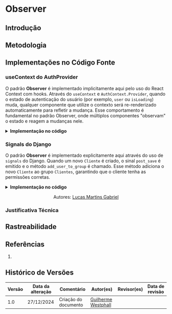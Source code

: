 # Observer

## Introdução

<!-- Inclua os seguintes elementos:

- **Objetivo**: Descrever o propósito deste documento.
- **Contexto**: Breve explicação sobre o projeto e sua importância.
- **Escopo**: Delimitação do conteúdo abordado neste documento. -->

## Metodologia

<!-- Explique como as decisões foram tomadas, as ferramentas utilizadas, e justifique escolhas arquiteturais.

- **Processo de Trabalho**: Descrição do método utilizado pela equipe (ex.: Scrum, Kanban).
- **Ferramentas Utilizadas**: Ferramentas empregadas na criação deste artefato (ex.: LucidChart, GitHub).
- **Justificativa**: Razões para as escolhas metodológicas e tecnológicas. -->


## Implementações no Código Fonte

<!-- Descreva como o padrão foi implementado no projeto, incluindo código e diagramas. -->

### useContext do AuthProvider

O padrão **Observer** é implementado implicitamente aqui pelo uso do React Context com hooks. Através do `useContext` e `AuthContext.Provider`, quando o estado de autenticação do usuário (por exemplo, `user` ou `isLoading`) muda, qualquer componente que utilize o contexto será re-renderizado automaticamente para refletir a mudança. Esse comportamento é fundamental no padrão Observer, onde múltiplos componentes "observam" o estado e reagem a mudanças nele.

<details>
<summary><b>Implementação no código</b></summary>

**Contexto observa os valores do AuthContext.Provider**

![AuthContext](assets/authcontext.png)

</details>
<!-- TODO: Adicionar exemplos da tela de Login e Register quando integrado -->

### Signals do Django

O padrão **Observer** é implementado explicitamente aqui através do uso de `signals` do Django. Quando um novo `Cliente` é criado, o sinal `post_save` é emitido e o método `add_user_to_group` é chamado. Esse método adiciona o novo `Cliente` ao grupo `Clientes`, garantindo que o cliente tenha as permissões corretas.

<details>
<summary><b>Implementação no código</b></summary>

**Implementação no [signals.py](https://github.com/UnBArqDsw2024-2/2024.2_G7_Entrega_Entrega_03/blob/main/src/HungryHub.2024.2-Back/hungryhub/signals.py)**

![add_user_to_group](assets/signals.png)

</details>

<center>

Autores: [Lucas Martins Gabriel](https://github.com/martinsglucas)

</center>

### Justificativa Técnica

<!-- - Justificativas das decisões tomadas, incluindo análise de prós e contras. -->

## Rastreabilidade

<!-- Adicione uma seção para mapear decisões a requisitos ou justificativas técnicas.

| Decisão Relacionada               | Justificativa                                 | Elo     | Data       |
| --------------------------------- | --------------------------------------------- | ------- | ---------- |
| Escolha de arquitetura em camadas | Modularidade e separação de responsabilidades | [R01]() | 07/12/2024 | --> 

## Referências

1. 

## Histórico de Versões

| Versão | Data da alteração | Comentário           | Autor(es)                                       | Revisor(es) | Data de revisão |
| ------ | ----------------- | -------------------- | ----------------------------------------------- | ----------- | --------------- |
| 1.0    | 27/12/2024        | Criação do documento | [Guilherme Westphall](https://github.com/west7) |             |                 |